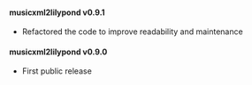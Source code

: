 #### musicxml2lilypond v0.9.1
 - Refactored the code to improve readability and maintenance

#### musicxml2lilypond v0.9.0
 - First public release
